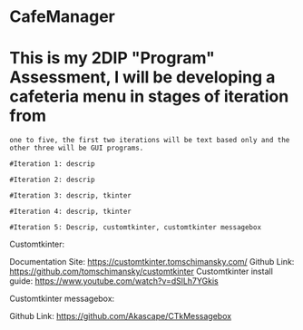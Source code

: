 # CafeManager

#   This is my 2DIP "Program" Assessment, I will be developing a cafeteria menu in stages of iteration from 
    one to five, the first two iterations will be text based only and the other three will be GUI programs.

    #Iteration 1: descrip

    #Iteration 2: descrip

    #Iteration 3: descrip, tkinter

    #Iteration 4: descrip, tkinter

    #Iteration 5: Descrip, customtkinter, customtkinter messagebox


Customtkinter:

Documentation Site:
https://customtkinter.tomschimansky.com/
Github Link:
https://github.com/tomschimansky/customtkinter
Customtkinter install guide:
https://www.youtube.com/watch?v=dSlLh7YGkis

Customtkinter messagebox:

Github Link:
https://github.com/Akascape/CTkMessagebox

